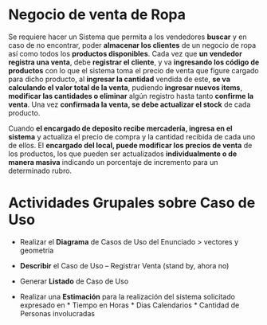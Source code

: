# Negocio de venta de Ropa

Se requiere hacer un Sistema que permita a los vendedores **buscar** y en caso de no encontrar, poder **almacenar los clientes** de un negocio de ropa así como todos los **productos disponibles**.  Cada vez que **un vendedor registra una venta**, debe **registrar el cliente**, y va **ingresando los código de productos** con lo que el sistema toma el precio de venta que figure cargado para dicho producto, al **ingresar la cantidad** vendida de este, **se va calculando el valor total de la venta**, pudiendo **ingresar nuevos items**, **modificar las cantidades o eliminar** algún registro hasta tanto **confirme la venta**.  Una vez **confirmada la venta, se debe actualizar el stock** de cada producto.  

Cuando **el encargado de deposito recibe mercadería, ingresa en el sistema** y actualiza el precio de compra y la cantidad recibida de cada uno de ellos. El **encargado del local, puede modificar los precios de venta** de los productos, los que pueden ser actualizados **individualmente o de manera masiva** indicando un porcentaje de incremento para un determinado rubro.

# Actividades Grupales sobre Caso de Uso
- Realizar el **Diagrama** de Casos de Uso del Enunciado > vectores y geometría



- **Describir** el Caso de Uso – Registrar Venta (stand by, ahora no)
- Generar **Listado** de Caso de Uso
- Realizar una **Estimación** para la realización del sistema solicitado expresado en
        * Tiempo en Horas
        * Dias Calendarios
        * Cantidad de Personas involucradas
